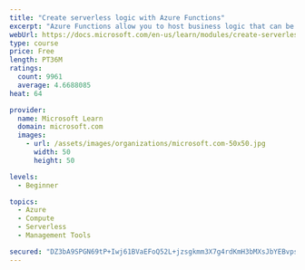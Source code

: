 ```yaml
---
title: "Create serverless logic with Azure Functions"
excerpt: "Azure Functions allow you to host business logic that can be executed without managing or provisioning server infrastructure"
webUrl: https://docs.microsoft.com/en-us/learn/modules/create-serverless-logic-with-azure-functions/
type: course
price: Free
length: PT36M
ratings:
  count: 9961
  average: 4.6688085
heat: 64

provider:
  name: Microsoft Learn
  domain: microsoft.com
  images:
    - url: /assets/images/organizations/microsoft.com-50x50.jpg
      width: 50
      height: 50

levels:
  - Beginner

topics:
  - Azure
  - Compute
  - Serverless
  - Management Tools

secured: "DZ3bA9SPGN69tP+Iwj61BVaEFoQ52L+jzsgkmm3X7g4rdKmH3bMXsJbYEBvpsPEVULIoc8AuRtQIx0ZtkQ7fppmIUd+9bg/z64qPt33jInviTgGPv75A85QWCCEqKTYi//m1NZcBkNDNhb4LEK3m4xNs97NP5+ejpkmL5RPEQGAR7TfNzp6z63FB45eDLmSFvmvdhJWr/JWcaO/IV2bq9lebFPy2IqGV8EvXcpLu4UR7P5moq1s+/feq24Ja2CG9k9nGpIcXShFZ5bzZjQMQ0qxLcUuUukR5A5xQe+aOoyt+VAEu6GU59GbTX1zStB/egOkzwbJ2QNPXLuL6S6X6aMFWXwuw4OXjE3N7e6xj3y8nQOiVHDkUcD39rXRaUUX5nz6ofXc8Q7dVEN+Wb9DFNyZR5ekuxhACcdu8UsCyDdw=;CqtAEtd94/fMvYSRNGH0Uw=="
---
```



